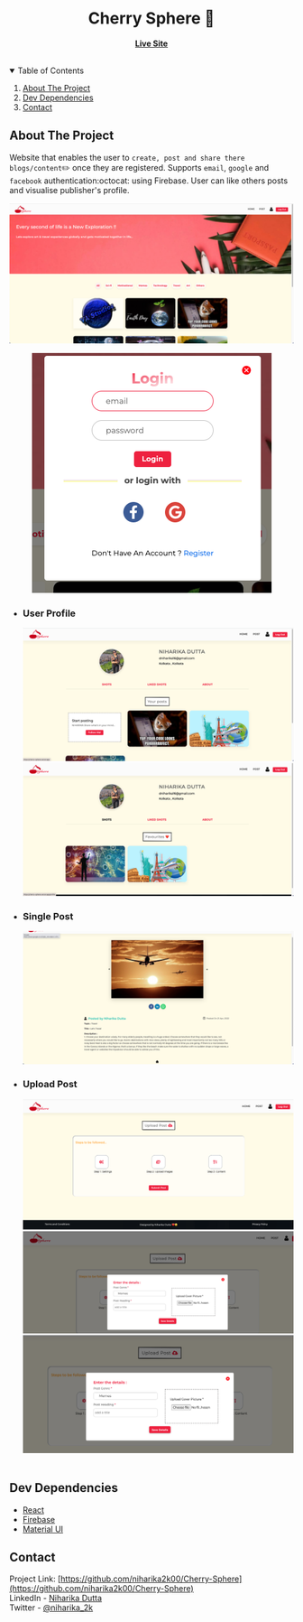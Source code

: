 <h1 align="center">Cherry Sphere 🍒 </h1>
  <p align="center">
  <a href="https://cherry-sphere.vercel.app/"> <b> Live Site </b></a> </br> </br>
  </p>
</p>

<!-- TABLE OF CONTENTS -->
<details open="open">
  <summary>Table of Contents</summary>
  <ol>
    <li><a href="#about-the-project">About The Project</a></li>
    <li><a href="#dev-dependencies">Dev Dependencies</a></li>
    <li><a href="#contact">Contact</a></li>  </ol>
</details>


<!-- ABOUT THE PROJECT -->

## About The Project

Website that enables the user to `create, post and share there blogs/content`✏️ once they are registered. Supports `email`, `google` and `facebook` authentication:octocat: using Firebase. User can like others posts and visualise publisher's profile.
</br>

<img src="./screen-shots/img1.png" alt=""/> <br/>

<p align="center"> <img src="./screen-shots/img8.png" alt=""/> <br/> </p>

- ### User Profile

  <img src="./screen-shots/img2.png" alt=""/> <br/>
  <img src="./screen-shots/img3.png" alt=""/> <br/>

- ### Single Post

  <img src="./screen-shots/img4.png" alt=""/> <br/>

- ### Upload Post
  <img src="./screen-shots/img5.png" alt=""/> <br/>
  <img src="./screen-shots/img6.png" alt=""/> <br/>
  <img src="./screen-shots/img7.png" alt=""/> <br/>
  <br>

## Dev Dependencies

- [React](https://reactjs.org/)
- [Firebase](https://firebase.google.com/docs)
- [Material UI](https://mui.com/)

<!-- CONTACT -->

## Contact

Project Link: [https://github.com/niharika2k00/Cherry-Sphere](https://github.com/niharika2k00/Cherry-Sphere)<br/>
LinkedIn - [Niharika Dutta](https://www.linkedin.com/in/niharika-dutta-ab40a11a6/)<br/>
Twitter - [@niharika_2k](https://twitter.com/niharika_2k)<br/>

